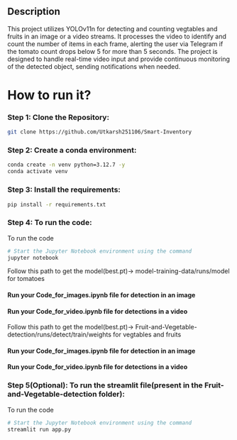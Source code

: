## Description
This project utilizes YOLOv11n for detecting and counting vegtables and fruits in an image or a video streams. It processes the video to identify and count the number of items in each frame, alerting the user via Telegram if the tomato count drops below 5 for more than 5 seconds. The project is designed to handle real-time video input and provide continuous monitoring of the detected object, sending notifications when needed.

# How to run it?
### Step 1: Clone the Repository:
  
```bash
git clone https://github.com/Utkarsh251106/Smart-Inventory
```
### Step 2: Create a conda environment:
  
```bash
conda create -n venv python=3.12.7 -y
conda activate venv
```

### Step 3: Install the requirements:
  
```bash
pip install -r requirements.txt
```
### Step 4: To run the code:
  To run the code
```bash
# Start the Jupyter Notebook environment using the command
jupyter notebook
```
Follow this path to get the model(best.pt)-> model-training-data/runs/model for tomatoes
#### Run your Code_for_images.ipynb file for detection in an image
#### Run your Code_for_video.ipynb file for detections in a video

Follow this path to get the model(best.pt)-> Fruit-and-Vegetable-detection/runs/detect/train/weights  for vegtables and fruits
#### Run your Code_for_images.ipynb file for detection in an image
#### Run your Code_for_video.ipynb file for detections in a video

### Step 5(Optional): To run the streamlit file(present in the Fruit-and-Vegetable-detection folder):
  To run the code
```bash
# Start the Jupyter Notebook environment using the command
streamlit run app.py
```